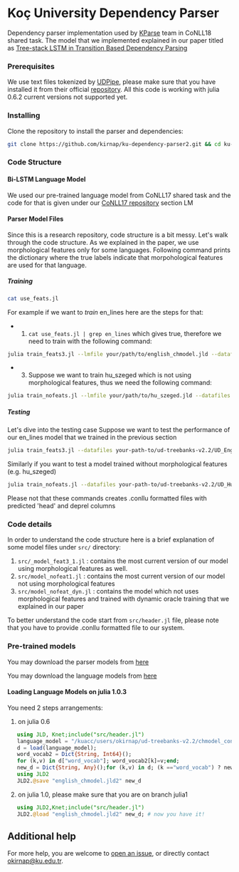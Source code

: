 # Koç University Dependency Parser 
Dependency parser implementation used by [KParse](http://universaldependencies.org/conll18/results.html) team in CoNLL18 shared task. The model that we implemented explained in our paper titled as [Tree-stack LSTM in Transition Based Dependency Parsing](http://universaldependencies.org/conll18/proceedings/pdf/K18-2012.pdf)

### Prerequisites
We use text files tokenized by [UDPipe](http://ufal.mff.cuni.cz/udpipe), please make sure that you have installed it from their official [repository](https://github.com/ufal/udpipe).
All this code is working  with julia 0.6.2 current versions not supported yet.

### Installing
Clone the repository to install the parser and dependencies:

```sh
git clone https://github.com/kirnap/ku-dependency-parser2.git && cd ku-dependency-parser2
```
### Code Structure


#### Bi-LSTM Language Model
We used our pre-trained language model from CoNLL17 shared task and the code for that is given under our [CoNLL17 repository](https://github.com/kirnap/ku-dependency-parser) section LM


#### Parser Model Files
Since this is a research repository, code structure is a bit messy. Let's walk through the code structure. As we explained in the paper, we use morphological features only for some languages. Following command prints the dictionary where the true labels indicate that  morpohological features are used for that language.


##### Training
```sh
cat use_feats.jl
```
For example if we want to *train* en_lines here are the steps for that: 

 - 1. ```cat use_feats.jl | grep en_lines``` which gives true, therefore we need to train with the following command:

 ```sh
 julia train_feats3.jl --lmfile your/path/to/english_chmodel.jld --datafiles /your-path-to/ud-treebanks-v2.2/UD_English-LinES/en_lines-ud-train.conllu  /your/path/to/ud-treebanks-v2.2/UD_English-LinES/en_lines-ud-dev.conllu --bestfile your_model_file.jld
 ```
 
 - 3. Suppose we want to train hu_szeged which is not using morphological features, thus we need the following command:
 
 ```sh
 julia train_nofeats.jl --lmfile your/path/to/hu_szeged.jld --datafiles /your-path-to/hu_szeged.train.conllu  /your-path-to/hu_szeged.dev.conllu --bestfile your_model_file.jld
 ```

##### Testing
Let's dive into the testing case
Suppose we want to test the performance of our en_lines model that we trained in the previous section

```sh
julia train_feats3.jl --datafiles your-path-to/ud-treebanks-v2.2/UD_English-LinES/en_lines-ud-dev.conllu --loadfile your-path-to/en_lines.jld --epochs 0 --output your_testfile.conllu
```

Similarly if you want to test a model trained without morphological features (e.g. hu_szeged)
```sh
julia train_nofeats.jl --datafiles your-path-to/ud-treebanks-v2.2/UD_Hungarian/hu_szeged.conllu --loadfile your-path-to/hu_szeged.jld --epochs 0 --output your_testfile.conllu
```
Please not that these commands creates .conllu formatted files with predicted 'head' and deprel columns


### Code details

In order to understand the code structure here is a brief explanation of some model files under ```src/``` directory:

1. ```src/_model_feat3_1.jl``` : contains the most current version of our model using morphological features as well.
2. ```src/model_nofeat1.jl```  : contains the most current version of our model not using morphological features 
3. ```src/model_nofeat_dyn.jl``` : contains the model which not uses morphological features and trained with dynamic oracle training that we explained in our paper

To better understand the code start from ```src/header.jl``` file, please note that you have to provide .conllu formatted file to our system.

### Pre-trained models
You may download the parser models from [here](http://ai.ku.edu.tr/models/conll18/parser)

You may download the language models from [here](http://ai.ku.edu.tr/models/conll18/lm)

#### Loading Language Models on julia 1.0.3 
You need 2 steps arrangements:
1. on julia 0.6 
```julia
   using JLD, Knet;include("src/header.jl")
   language_model = "/kuacc/users/okirnap/ud-treebanks-v2.2/chmodel_converted/english_chmodel.jld"
   d = load(language_model);
   word_vocab2 = Dict{String, Int64}();
   for (k,v) in d["word_vocab"]; word_vocab2[k]=v;end;
   new_d = Dict{String, Any}();for (k,v) in d; (k =="word_vocab") ? new_d[k]=word_vocab2 : new_d[k] =v;end;
   using JLD2
   JLD2.@save "english_chmodel.jld2" new_d
```
2.  on julia 1.0, please make sure that you are on branch julia1
```julia
   using JLD2,Knet;include("src/header.jl")
   JLD2.@load "english_chmodel.jld2" new_d; # now you have it!
```


## Additional help
For more help, you are welcome to [open an issue](https://github.com/kirnap/ku-dependency-parser/issues/new), or directly contact [okirnap@ku.edu.tr](mailto:okirnap@ku.edu.tr).


